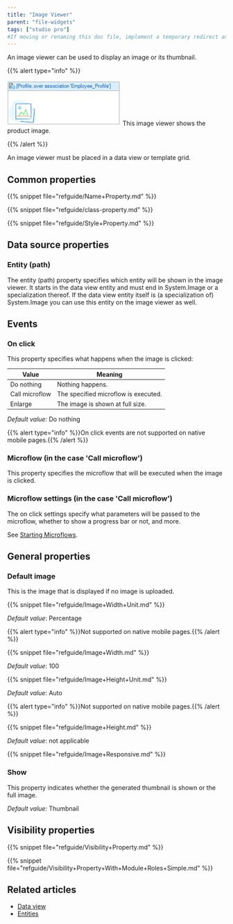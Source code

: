 ```yaml
---
title: "Image Viewer"
parent: "file-widgets"
tags: ["studio pro"]
#If moving or renaming this doc file, implement a temporary redirect and let the respective team know they should update the URL in the product. See Mapping to Products for more details.
---
```



An image viewer can be used to display an image or its thumbnail.

{{% alert type="info" %}}

![](attachments/pages/image-viewer.png)
This image viewer shows the product image.

{{% /alert %}}

An image viewer must be placed in a data view or template grid.

## Common properties

{{% snippet file="refguide/Name+Property.md" %}}

{{% snippet file="refguide/class-property.md" %}}

{{% snippet file="refguide/Style+Property.md" %}}

## Data source properties

### Entity (path)

The entity (path) property specifies which entity will be shown in the image viewer. It starts in the data view entity and must end in System.Image or a specialization thereof. If the data view entity itself is (a specialization of) System.Image you can use this entity on the image viewer as well.

## Events

### On click

This property specifies what happens when the image is clicked:

| Value | Meaning |
| --- | --- |
| Do nothing | Nothing happens. |
| Call microflow | The specified microflow is executed. |
| Enlarge | The image is shown at full size. |

_Default value:_ Do nothing

{{% alert type="info" %}}On click events are not supported on native mobile pages.{{% /alert %}}

### Microflow (in the case 'Call microflow')

This property specifies the microflow that will be executed when the image is clicked.

### Microflow settings (in the case 'Call microflow')

The on click settings specify what parameters will be passed to the microflow, whether to show a progress bar or not, and more.

See [Starting Microflows](starting-microflows).

## General properties

### Default image

This is the image that is displayed if no image is uploaded.

{{% snippet file="refguide/Image+Width+Unit.md" %}}

*Default value*: Percentage

{{% alert type="info" %}}Not supported on native mobile pages.{{% /alert %}}

{{% snippet file="refguide/Image+Width.md" %}}

*Default value*: 100

{{% snippet file="refguide/Image+Height+Unit.md" %}}

*Default value*: Auto

{{% alert type="info" %}}Not supported on native mobile pages.{{% /alert %}}

{{% snippet file="refguide/Image+Height.md" %}}

*Default value*: not applicable

{{% snippet file="refguide/Image+Responsive.md" %}}

### Show

This property indicates whether the generated thumbnail is shown or the full image.

_Default value:_ Thumbnail

## Visibility properties

{{% snippet file="refguide/Visibility+Property.md" %}}

{{% snippet file="refguide/Visibility+Property+With+Module+Roles+Simple.md" %}}

## Related articles

*   [Data view](data-view)
*   [Entities](entities)
